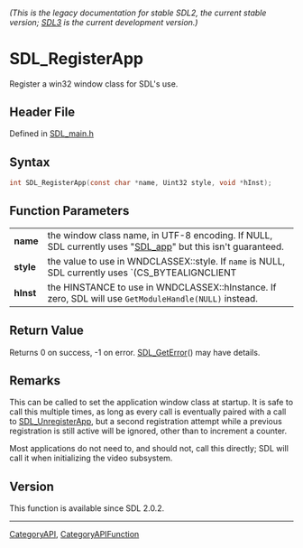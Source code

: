 ###### (This is the legacy documentation for stable SDL2, the current stable version; [SDL3](https://wiki.libsdl.org/SDL3/) is the current development version.)
# SDL_RegisterApp

Register a win32 window class for SDL's use.

## Header File

Defined in [SDL_main.h](https://github.com/libsdl-org/SDL/blob/SDL2/include/SDL_main.h)

## Syntax

```c
int SDL_RegisterApp(const char *name, Uint32 style, void *hInst);

```

## Function Parameters

|               |                                                                                                                                                      |
| ------------- | ---------------------------------------------------------------------------------------------------------------------------------------------------- |
| **name**      | the window class name, in UTF-8 encoding. If NULL, SDL currently uses "[SDL_app](SDL_app)" but this isn't guaranteed.                                |
| **style**     | the value to use in WNDCLASSEX::style. If `name` is NULL, SDL currently uses `(CS_BYTEALIGNCLIENT | CS_OWNDC)` regardless of what is specified here. |
| **hInst**     | the HINSTANCE to use in WNDCLASSEX::hInstance. If zero, SDL will use `GetModuleHandle(NULL)` instead.                                                |

## Return Value

Returns 0 on success, -1 on error. [SDL_GetError](SDL_GetError)() may have
details.

## Remarks

This can be called to set the application window class at startup. It is
safe to call this multiple times, as long as every call is eventually
paired with a call to [SDL_UnregisterApp](SDL_UnregisterApp), but a second
registration attempt while a previous registration is still active will be
ignored, other than to increment a counter.

Most applications do not need to, and should not, call this directly; SDL
will call it when initializing the video subsystem.

## Version

This function is available since SDL 2.0.2.

----
[CategoryAPI](CategoryAPI), [CategoryAPIFunction](CategoryAPIFunction)


